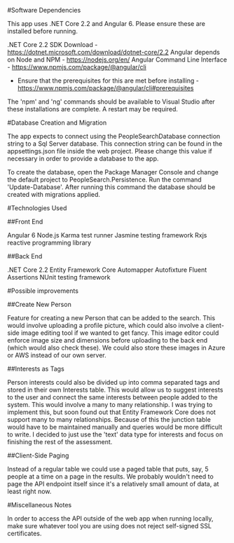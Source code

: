 #Software Dependencies

This app uses .NET Core 2.2 and Angular 6.  Please ensure these are installed before running.

.NET Core 2.2 SDK Download - https://dotnet.microsoft.com/download/dotnet-core/2.2
Angular depends on Node and NPM - https://nodejs.org/en/
Angular Command Line Interface - https://www.npmjs.com/package/@angular/cli
- Ensure that the prerequisites for this are met before installing - https://www.npmjs.com/package/@angular/cli#prerequisites

The 'npm' and 'ng' commands should be available to Visual Studio after these installations are complete.  A restart may be required.

#Database Creation and Migration

The app expects to connect using the PeopleSearchDatabase connection string to a Sql Server database.
This connection string can be found in the appsettings.json file inside the web project.
Please change this value if necessary in order to provide a database to the app.

To create the database, open the Package Manager Console and change the default project to PeopleSearch.Persistence.
Run the command 'Update-Database'.  After running this command the database should be created with migrations applied.

#Technologies Used

##Front End

Angular 6
Node.js
Karma test runner
Jasmine testing framework
Rxjs reactive programming library

##Back End

.NET Core 2.2
Entity Framework Core
Automapper
Autofixture
Fluent Assertions
NUnit testing framework

#Possible improvements

##Create New Person

Feature for creating a new Person that can be added to the search.
This would involve uploading a profile picture, which could also involve a client-side image editing tool if we wanted to get fancy.
This image editor could enforce image size and dimensions before uploading to the back end (which would also check these).
We could also store these images in Azure or AWS instead of our own server.

##Interests as Tags

Person interests could also be divided up into comma separated tags and stored in their own Interests table.
This would allow us to suggest interests to the user and connect the same interests between people added to the system.
This would involve a many to many relationship.
I was trying to implement this, but soon found out that Entity Framework Core does not support many to many relationships.
Because of this the junction table would have to be maintained manually and queries would be more difficult to write.
I decided to just use the 'text' data type for interests and focus on finishing the rest of the assessment.

##Client-Side Paging

Instead of a regular table we could use a paged table that puts, say, 5 people at a time on a page in the results.
We probably wouldn't need to page the API endpoint itself since it's a relatively small amount of data, at least right now.

#Miscellaneous Notes

In order to access the API outside of the web app when running locally, make sure whatever tool you are using does not reject self-signed SSL certificates.
